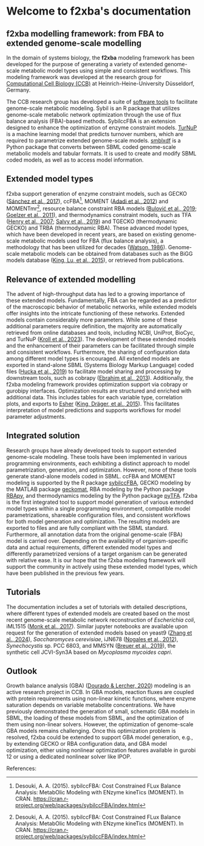 # Welcome to f2xba\'s documentation


## f2xba modelling framework: from FBA to extended genome-scale modelling

In the domain of systems biology, the **f2xba** modeling framework has
been developed for the purpose of generating a variety of extended
genome-scale metabolic model types using simple and consistent
workflows. This modeling framework was developed at the research group
for [Computational Cell Biology
(CCB)](https://www.cs.hhu.de/en/research-groups/computational-cell-biology)
at Heinrich-Heine-University Düsseldorf, Germany.

The CCB research group has developed a suite of [software
tools](https://www.cs.hhu.de/en/research-groups/computational-cell-biology/software-contributions)
to facilitate genome-scale metabolic modeling. Sybil is an R package
that utilizes genome-scale metabolic network optimization through the
use of flux balance analysis (FBA)-based methods. SybilccFBA is an
extension designed to enhance the optimization of enzyme constraint
models. [TurNuP](https://turnup.cs.hhu.de/Kcat) is a machine learning
model that predicts turnover numbers, which are required to parametrize
extended genome-scale models.
[smblxdf](https://sbmlxdf.readthedocs.io/en/latest/) is a Python package
that converts between SBML coded genome-scale metabolic models and
tabular formats. It is used to create and modify SBML coded models, as
well as to access model information.

## Extended model types

f2xba support generation of enzyme constraint models, such as GECKO
([Sánchez et al.,
2017](https://doi.org/https://doi.org/10.15252/msb.20167411)),
ccFBA[^1], MOMENT ([Adadi et al.,
2012](https://doi.org/10.1371/journal.pcbi.1002575)) and MOMENTmr[^2],
resource balance constraint RBA models ([Bulović et al.,
2019](https://doi.org/https://doi.org/10.1016/j.ymben.2019.06.001);
[Goelzer et al.,
2011](https://doi.org/https://doi.org/10.1016/j.automatica.2011.02.038)),
and thermodynamics constraint models, such as TFA ([Henry et al.,
2007](https://doi.org/10.1529/biophysj.106.093138); [Salvy et al.,
2019](https://doi.org/10.1093/bioinformatics/bty499)) and TGECKO
(thermodynamic GECKO) and TRBA (thermodynamic RBA). These advanced model
types, which have been developed in recent years, are based on existing
genome-scale metabolic models used for FBA (flux balance analysis), a
methodology that has been utilized for decades ([Watson,
1986](https://doi.org/10.1093/bioinformatics/2.1.23)). Genome-scale
metabolic models can be obtained from databases such as the BiGG models
database ([King, Lu, et al.,
2015](https://doi.org/10.1093/nar/gkv1049)), or retrieved from
publications.

## Relevance of extended modelling

The advent of high-throughput data has led to a growing importance of
these extended models. Fundamentally, FBA can be regarded as a predictor
of the macroscopic behavior of metabolic networks, while extended models
offer insights into the intricate functioning of these networks.
Extended models contain considerably more parameters. While some of
these additional parameters require definition, the majority are
automatically retrieved from online databases and tools, including NCBI,
UniProt, BioCyc, and TurNuP ([Kroll et al.,
2023](https://doi.org/10.1038/s41467-023-39840-4)). The development of
these extended models and the enhancement of their parameters can be
facilitated through simple and consistent workflows. Furthermore, the
sharing of configuration data among different model types is encouraged.
All extended models are exported in stand-alone SBML (Systems Biology
Markup Language) coded files ([Hucka et al.,
2019](https://doi.org/10.1515/jib-2019-0021)) to facilitate model
sharing and processing by downstream tools, such as cobrapy ([Ebrahim et
al., 2013](https://doi.org/10.1186/1752-0509-7-74)). Additionally, the
f2xba modeling framework provides optimization support via cobrapy or
gurobipy interfaces. Optimization results are structured and enriched
with additional data. This includes tables for each variable type,
correlation plots, and exports to [Esher](https://escher.github.io)
([King, Dräger, et al.,
2015](https://doi.org/10.1371/journal.pcbi.1004321)). This facilitates
interpretation of model predictions and supports workflows for model
parameter adjustments.

## Integrated solution

Research groups have already developed tools to support extended
genome-scale modeling. These tools have been implemented in various
programming environments, each exhibiting a distinct approach to model
parametrization, generation, and optimization. However, none of these
tools generate stand-alone models coded in SBML. ccFBA and MOMENT
modeling is supported by the R package
[sybilccFBA](https://cran.r-project.org/src/contrib/Archive/sybilccFBA/),
GECKO modeling by the MATLAB package
[geckomat](https://github.com/SysBioChalmers/GECKO/tree/main/src), RBA
modeling by the Python package
[RBApy](https://sysbioinra.github.io/RBApy/installation.html), and
thermodynamics modeling by the Python package
[pyTFA](https://pytfa.readthedocs.io/en/latest/index.html). f2xba is the
first integrated tool to support model generation of various extended
model types within a single programming environment, compatible model
parametrizations, shareable configuration files, and consistent
workflows for both model generation and optimization. The resulting
models are exported to files and are fully compliant with the SBML
standard. Furthermore, all annotation data from the original
genome-scale (FBA) model is carried over. Depending on the availability
of organism-specific data and actual requirements, different extended
model types and differently parametrized versions of a target organism
can be generated with relative ease. It is our hope that the f2xba
modeling framework will support the community in actively using these
extended model types, which have been published in the previous few
years.

## Tutorials

The documentation includes a set of tutorials with detailed
descriptions, where different types of extended models are created based
on the most recent genome-scale metabolic network reconstruction of
*Escherichia coli*, iML1515 ([Monk et al.,
2017](https://doi.org/10.1038/nbt.3956)). Similar jupyter notebooks are
available upon request for the generation of extended models based on
yeast9 ([Zhang et al.,
2024](https://doi.org/10.1038/s44320-024-00060-7)), *Saccharomyces
cerevisiae*, iJN678 ([Nogales et al.,
2012](https://doi.org/10.1073/pnas.1117907109)), *Synechocystis* sp. PCC
6803, and MMSYN ([Breuer et al.,
2019](https://doi.org/10.7554/eLife.36842)), the synthetic cell
JCVI-Syn3A based on *Mycoplasma mycoides capri*.

## Outlook

Growth balance analysis (GBA) ([Dourado & Lercher,
2020](https://doi.org/10.1038/s41467-020-14751-w)) modeling is an active
research project in CCB. In GBA models, reaction fluxes are coupled with
protein requirements using non-linear kinetic functions, where enzyme
saturation depends on variable metabolite concentrations. We have
previously demonstrated the generation of small, schematic GBA models in
SBML, the loading of these models from SBML, and the optimization of
them using non-linear solvers. However, the optimization of genome-scale
GBA models remains challenging. Once this optimization problem is
resolved, f2xba could be extended to support GBA model generation, e.g.,
by extending GECKO or RBA configuration data, and GBA model
optimization, either using nonlinear optimization features available in
gurobi 12 or using a dedicated nonlinear solver like IPOP.

References:

[^1]: Desouki, A. A. (2015). sybilccFBA: Cost Constrained FLux Balance
    Analysis: MetabOlic Modeling with ENzyme kineTics (MOMENT). In CRAN.
    <https://cran.r-project.org/web/packages/sybilccFBA/index.html>

[^2]: Desouki, A. A. (2015). sybilccFBA: Cost Constrained FLux Balance
    Analysis: MetabOlic Modeling with ENzyme kineTics (MOMENT). In CRAN.
    <https://cran.r-project.org/web/packages/sybilccFBA/index.html>
